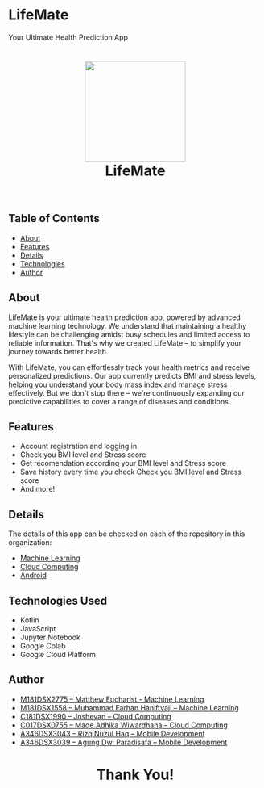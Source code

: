 # LifeMate
Your Ultimate Health Prediction App
<h1 align="center">
  <img src="https://i.imgur.com/gtSZ6Q8.png" width="200"/><br/>
  LifeMate
  
</h1>

</h1>
<!-- 
<p align="center">Cemil is a restaurant recommendation app which can provide restaurant recommendations<br/>
to users by learning about their history and preferences.
<br/><br/>With LifeMate, users can save time and effort when checking their health.</p> -->


<br/>

## Table of Contents

- [About](#About)
- [Features](#Features)
- [Details](#Details)
- [Technologies](#Technologies%20Used)
- [Author](#Author)

## About
LifeMate is your ultimate health prediction app, powered by advanced machine learning technology. We understand that maintaining a healthy lifestyle can be challenging amidst busy schedules and limited access to reliable information. That's why we created LifeMate – to simplify your journey towards better health.

With LifeMate, you can effortlessly track your health metrics and receive personalized predictions. Our app currently predicts BMI and stress levels, helping you understand your body mass index and manage stress effectively. But we don't stop there – we're continuously expanding our predictive capabilities to cover a range of diseases and conditions.

## Features
- Account registration and logging in
- Check you BMI level and Stress score
- Get recomendation according your BMI level and Stress score
- Save history every time you check Check you BMI level and Stress score
- And more!

## Details
The details of this app can be checked on each of the repository in this organization:
- [Machine Learning](https://github.com/C23-PS293-LifeMate/Machine-Learning)
- [Cloud Computing](https://github.com/C23-PS293-LifeMate/Cloud-Computing)
- [Android](https://github.com/C23-PS293-LifeMate/Android)


## Technologies Used
- Kotlin
- JavaScript
- Jupyter Notebook
- Google Colab
- Google Cloud Platform

## Author
* [M181DSX2775 – Matthew Eucharist - Machine Learning ](https://github.com/metty321 )
* [M181DSX1558 – Muhammad Farhan Haniftyaji – Machine Learning](https://github.com/mawargun)
* [C181DSX1990 – Joshevan – Cloud Computing](https://github.com/Joshevanch)
* [C017DSX0755 – Made Adhika Wiwardhana – Cloud Computing](https://github.com/MadeAdhika39)
* [A346DSX3043 – Rizq Nuzul Haq – Mobile Development](https://github.com/RizqNuzulHaq)
* [A346DSX3039 – Agung Dwi Paradisafa – Mobile Development](https://github.com/agungdwi)

<h1 align="center">
  Thank You!
</h1>

